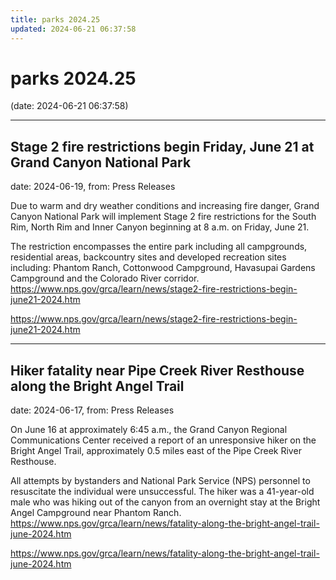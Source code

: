 ```yaml
---
title: parks 2024.25
updated: 2024-06-21 06:37:58
---
```


# parks 2024.25

(date: 2024-06-21 06:37:58)

---

## Stage 2 fire restrictions begin Friday, June 21 at Grand Canyon National Park

date: 2024-06-19, from: Press Releases

Due to warm and dry weather conditions and increasing fire danger, Grand Canyon National Park will implement Stage 2 fire restrictions for the South Rim, North Rim and Inner Canyon beginning at 8 a.m. on Friday, June 21.


The restriction encompasses the entire park including all campgrounds, residential areas, backcountry sites and developed recreation sites including: Phantom Ranch, Cottonwood Campground, Havasupai Gardens Campground and the Colorado River corridor. https://www.nps.gov/grca/learn/news/stage2-fire-restrictions-begin-june21-2024.htm 

<https://www.nps.gov/grca/learn/news/stage2-fire-restrictions-begin-june21-2024.htm>

---

## Hiker fatality near Pipe Creek River Resthouse along the Bright Angel Trail

date: 2024-06-17, from: Press Releases

On June 16 at approximately 6:45 a.m., the Grand Canyon Regional Communications Center received a report of an unresponsive hiker on the Bright Angel Trail, approximately 0.5 miles east of the Pipe Creek River Resthouse.

 All attempts by bystanders and National Park Service (NPS) personnel to resuscitate the individual were unsuccessful. The hiker was a 41-year-old male who was hiking out of the canyon from an overnight stay at the Bright Angel Campground near Phantom Ranch. https://www.nps.gov/grca/learn/news/fatality-along-the-bright-angel-trail-june-2024.htm 

<https://www.nps.gov/grca/learn/news/fatality-along-the-bright-angel-trail-june-2024.htm>

